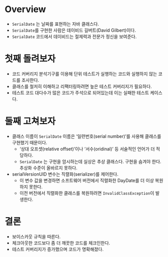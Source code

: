 # Overview

- `SerialDate` 는 날짜를 표현하는 자바 클래스다.
- `SerialDate`를 구현한 사람은 데이비드 길버트(David Gilbert)이다.
- `SerialDate` 코드에서 데이비드는 절제력과 전문가 정신을 보여준다.

# 첫째 돌려보자

- 코드 커버리지 분석기구를 이용해 단위 테스트가 실행하는 코드와 실행하지 않는 코드를 조사한다.
- 클래스를 철저히 이해하고 리팩터링하려면 높은 테스트 커버리지가 필요하다.
- 테스트 코드 대다수가 많은 코드가 주석으로 되어있는데 이는 실패한 테스트 케이스다.

# 둘째 고쳐보자

- 클래스 이름이 `SerialDate` 이름은 ‘일련번호(serial number)’를 사용해 클래스를 구현했기 때문이다.
    - ‘상대 오프셋(relative offset)’이나 ‘서수(oridinal)’ 등 서술적인 언어가 더 적당하다.
    - `SerialDate` 는 구현을 암시하는데 실상은 추상 클래스다. 구현을 숨겨야 한다. 추상화 수준이 올바르지 못하다.
- serialVersionUID 변수는 직렬화(serializer)를 제어한다.
    - 이 변수 값을 변경하면 소프트웨어 버전에서 직렬화한 DayDate를 더 이상 복원하지 못한다.
    - 이전 버전에서 직렬화한 클래스를 복원하려면 `InvalidClassException`이 발생한다.

# 결론

- 보이스카웃 규칙을 따른다.
- 체크아웃한 코드보다 좀 더 깨끗한 코드를 체크인한다.
- 테스트 커버리지가 증가했으며 코드가 명확해졌다.
